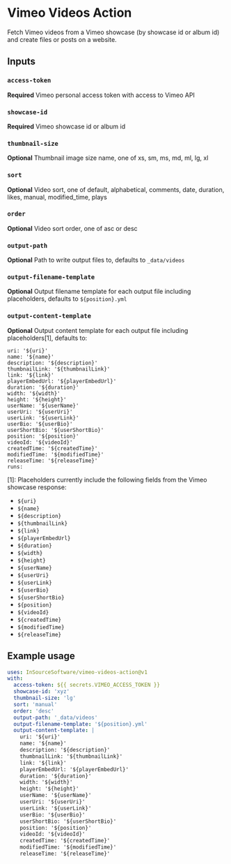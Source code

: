# Vimeo Videos Action

Fetch Vimeo videos from a Vimeo showcase (by showcase id or album id) and create
files or posts on a website.

## Inputs

### `access-token`

**Required** Vimeo personal access token with access to Vimeo API

### `showcase-id`

**Required** Vimeo showcase id or album id

### `thumbnail-size`

**Optional** Thumbnail image size name, one of xs, sm, ms, md, ml, lg, xl

### `sort`

**Optional** Video sort, one of default, alphabetical, comments, date, duration, likes, manual, modified_time, plays

### `order`

**Optional** Video sort order, one of asc or desc

### `output-path`

**Optional** Path to write output files to, defaults to `_data/videos`

### `output-filename-template`

**Optional** Output filename template for each output file including
placeholders, defaults to `${position}.yml`

### `output-content-template`

**Optional** Output content template for each output file including
placeholders[1], defaults to:

```
uri: '${uri}'
name: '${name}'
description: '${description}'
thumbnailLink: '${thumbnailLink}'
link: '${link}'
playerEmbedUrl: '${playerEmbedUrl}'
duration: '${duration}'
width: '${width}'
height: '${height}'
userName: '${userName}'
userUri: '${userUri}'
userLink: '${userLink}'
userBio: '${userBio}'
userShortBio: '${userShortBio}'
position: '${position}'
videoId: '${videoId}'
createdTime: '${createdTime}'
modifiedTime: '${modifiedTime}'
releaseTime: '${releaseTime}'
runs:
```

[1]: Placeholders currently include the following fields from the Vimeo
showcase response:

* `${uri}`
* `${name}`
* `${description}`
* `${thumbnailLink}`
* `${link}`
* `${playerEmbedUrl}`
* `${duration}`
* `${width}`
* `${height}`
* `${userName}`
* `${userUri}`
* `${userLink}`
* `${userBio}`
* `${userShortBio}`
* `${position}`
* `${videoId}`
* `${createdTime}`
* `${modifiedTime}`
* `${releaseTime}`

## Example usage

```yaml
uses: InSourceSoftware/vimeo-videos-action@v1
with:
  access-token: ${{ secrets.VIMEO_ACCESS_TOKEN }}
  showcase-id: 'xyz'
  thumbnail-size: 'lg'
  sort: 'manual'
  order: 'desc'
  output-path: '_data/videos'
  output-filename-template: '${position}.yml'
  output-content-template: |
    uri: '${uri}'
    name: '${name}'
    description: '${description}'
    thumbnailLink: '${thumbnailLink}'
    link: '${link}'
    playerEmbedUrl: '${playerEmbedUrl}'
    duration: '${duration}'
    width: '${width}'
    height: '${height}'
    userName: '${userName}'
    userUri: '${userUri}'
    userLink: '${userLink}'
    userBio: '${userBio}'
    userShortBio: '${userShortBio}'
    position: '${position}'
    videoId: '${videoId}'
    createdTime: '${createdTime}'
    modifiedTime: '${modifiedTime}'
    releaseTime: '${releaseTime}'
```